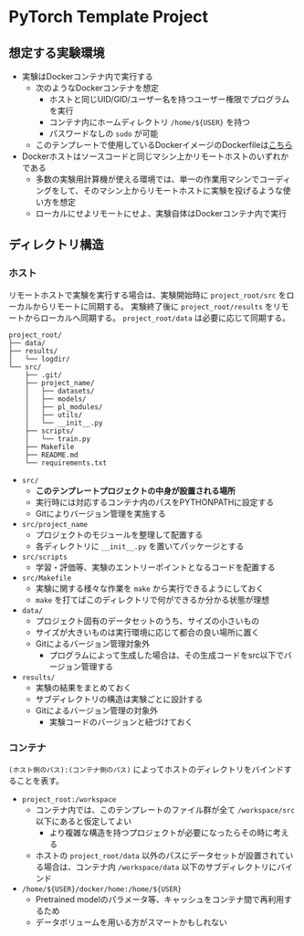 # PyTorch Template Project

## 想定する実験環境

- 実験はDockerコンテナ内で実行する
  - 次のようなDockerコンテナを想定
    - ホストと同じUID/GID/ユーザー名を持つユーザー権限でプログラムを実行
    - コンテナ内にホームディレクトリ `/home/${USER}` を持つ
    - パスワードなしの `sudo` が可能
  - このテンプレートで使用しているDockerイメージのDockerfileは[こちら](https://github.com/yoshum/dockerfiles)
- Dockerホストはソースコードと同じマシン上かリモートホストのいずれかである
  - 多数の実験用計算機が使える環境では、単一の作業用マシンでコーディングをして、そのマシン上からリモートホストに実験を投げるような使い方を想定
  - ローカルにせよリモートにせよ、実験自体はDockerコンテナ内で実行

## ディレクトリ構造

### ホスト

リモートホストで実験を実行する場合は、実験開始時に `project_root/src` をローカルからリモートに同期する。
実験終了後に `project_root/results` をリモートからローカルへ同期する。
`project_root/data` は必要に応じて同期する。

```
project_root/
├── data/
├── results/
│   └── logdir/
└── src/
    ├── .git/
    ├── project_name/
    │   ├── datasets/
    │   ├── models/
    │   ├── pl_modules/
    │   ├── utils/
    │   └── __init__.py
    ├── scripts/
    │   └── train.py
    ├── Makefile
    ├── README.md
    └── requirements.txt
```

- `src/`
  - **このテンプレートプロジェクトの中身が設置される場所**
  - 実行時には対応するコンテナ内のパスをPYTHONPATHに設定する
  - Gitによりバージョン管理を実施する
- `src/project_name`
  - プロジェクトのモジュールを整理して配置する
  - 各ディレクトリに `__init__.py` を置いてパッケージとする
- `src/scripts`
  - 学習・評価等、実験のエントリーポイントとなるコードを配置する
- `src/Makefile`
  - 実験に関する様々な作業を `make` から実行できるようにしておく
  - `make` を打てばこのディレクトリで何ができるか分かる状態が理想
- `data/`
  - プロジェクト固有のデータセットのうち、サイズの小さいもの
  - サイズが大きいものは実行環境に応じて都合の良い場所に置く
  - Gitによるバージョン管理対象外
    - プログラムによって生成した場合は、その生成コードをsrc以下でバージョン管理する
- `results/`
  - 実験の結果をまとめておく
  - サブディレクトリの構造は実験ごとに設計する
  - Gitによるバージョン管理の対象外
    - 実験コードのバージョンと紐づけておく

### コンテナ

`(ホスト側のパス):(コンテナ側のパス)` によってホストのディレクトリをバインドすることを表す。

- `project_root:/workspace`
  - コンテナ内では、このテンプレートのファイル群が全て `/workspace/src` 以下にあると仮定してよい
    - より複雑な構造を持つプロジェクトが必要になったらその時に考える
  - ホストの `project_root/data` 以外のパスにデータセットが設置されている場合は、コンテナ内 `/workspace/data` 以下のサブディレクトリにバインド
- `/home/${USER}/docker/home:/home/${USER}`
  - Pretrained modelのパラメータ等、キャッシュをコンテナ間で再利用するため
  - データボリュームを用いる方がスマートかもしれない
